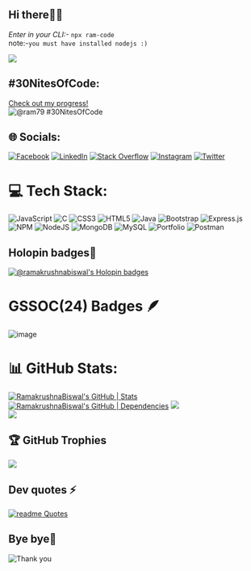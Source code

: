 ## Hi there🧑‍💻
*Enter in your CLI:-* `npx ram-code` <br>
note:-`you must have installed nodejs :)`

  ![](https://komarev.com/ghpvc/?username=RamakrushnaBiswal&color=blueviolet)
  ## #30NitesOfCode:
  [Check out my progress!](https://www.codedex.io/@ram79/30-nites-of-code)  
  ![@ram79 #30NitesOfCode](https://www.codedex.io/api/petStatus?user=ram79)
  
## 🌐 Socials:
[![Facebook](https://img.shields.io/badge/Facebook-%231877F2.svg?logo=Facebook&logoColor=white)](https://www.facebook.com/ramakrushna.bunty) [![LinkedIn](https://img.shields.io/badge/LinkedIn-%230077B5.svg?logo=linkedin&logoColor=white)](https://www.linkedin.com/in/ramakrushna-biswal) [![Stack Overflow](https://img.shields.io/badge/-Stackoverflow-FE7A16?logo=stack-overflow&logoColor=white)](https://stackoverflow.com/users/23469288/ramakrushna-biswal) [![Instagram](https://img.shields.io/badge/Instagram-E4405F.svg?logo=instagram&logoColor=white)](https://www.instagram.com/ram_mzqp)
[![Twitter](https://img.shields.io/badge/Twitter-000.svg?logo=x&logoColor=white)](https://x.com/Ramakrushna23/)

# 💻 Tech Stack:
![JavaScript](https://img.shields.io/badge/javascript-%23323330.svg?style=for-the-badge&logo=javascript&logoColor=%23F7DF1E) ![C](https://img.shields.io/badge/c-%2300599C.svg?style=for-the-badge&logo=c&logoColor=white) ![CSS3](https://img.shields.io/badge/css3-%231572B6.svg?style=for-the-badge&logo=css3&logoColor=white)  ![HTML5](https://img.shields.io/badge/html5-%23E34F26.svg?style=for-the-badge&logo=html5&logoColor=white) ![Java](https://img.shields.io/badge/java-%23ED8B00.svg?style=for-the-badge&logo=java&logoColor=white) ![Bootstrap](https://img.shields.io/badge/bootstrap-%23563D7C.svg?style=for-the-badge&logo=bootstrap&logoColor=white) ![Express.js](https://img.shields.io/badge/express.js-%23404d59.svg?style=for-the-badge&logo=express&logoColor=%2361DAFB) ![NPM](https://img.shields.io/badge/NPM-%23000000.svg?style=for-the-badge&logo=npm&logoColor=white) ![NodeJS](https://img.shields.io/badge/node.js-6DA55F?style=for-the-badge&logo=node.js&logoColor=white) ![MongoDB](https://img.shields.io/badge/MongoDB-%234ea94b.svg?style=for-the-badge&logo=mongodb&logoColor=white) ![MySQL](https://img.shields.io/badge/mysql-%2300f.svg?style=for-the-badge&logo=mysql&logoColor=white) ![Portfolio](https://img.shields.io/badge/Portfolio-%23000000.svg?style=for-the-badge&logo=firefox&logoColor=#FF7139) ![Postman](https://img.shields.io/badge/Postman-FF6C37?style=for-the-badge&logo=postman&logoColor=white)

## Holopin badges👀
[![ @ramakrushnabiswal's Holopin badges](https://holopin.me/ramakrushnabiswal)](https://holopin.io/@ramakrushnabiswal)

# GSSOC(24) Badges 🪶
![image](https://github.com/RamakrushnaBiswal/RamakrushnaBiswal/assets/125277258/73a5969d-b2cf-4263-bfd7-d9de67545902)

# 📊 GitHub Stats:
  [![RamakrushnaBiswal's GitHub | Stats](https://stats.quine.sh/RamakrushnaBiswal/github?theme=dark)](https://quine.sh?utm_source=widgets&utm_campaign=RamakrushnaBiswal)
  [![RamakrushnaBiswal's GitHub | Dependencies](https://stats.quira.sh/RamakrushnaBiswal/dependencies?theme=dark)](https://quira.sh?utm_source=widgets&utm_campaign=RamakrushnaBiswal)
![](https://github-readme-streak-stats.herokuapp.com/?user=RamakrushnaBiswal&theme=dark&hide_border=false)<br/>
![](https://github-readme-stats.vercel.app/api/top-langs/?username=RamakrushnaBiswal&theme=dark&hide_border=false&include_all_commits=true&count_private=true&layout=compact)

## 🏆 GitHub Trophies
![](https://github-profile-trophy.vercel.app/?username=RamakrushnaBiswal&theme=radical&no-frame=false&no-bg=true&margin-w=4)

## Dev quotes ⚡
[![readme Quotes](https://quotes-github-readme.vercel.app/api?theme=catppuccin)](https://github.com/piyushsuthar/github-readme-quotes)

## Bye bye👋
![Thank you](https://github.com/RamakrushnaBiswal/RamakrushnaBiswal/assets/125277258/1317efa1-af07-4cc3-99a5-210271068b49)

